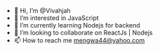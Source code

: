 - 👋 Hi, I’m @Vivahjah
- 👀 I’m interested in JavaScript
- 🌱 I’m currently learning Nodejs for backend
- 💞️ I’m looking to collaborate on ReactJs | Nodejs
- 📫 How to reach me mengwa44@yahoo.com

